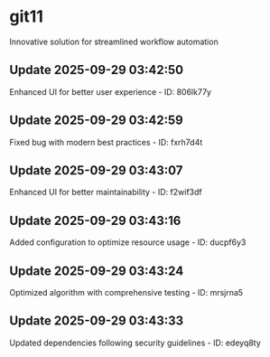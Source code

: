# git11
Innovative solution for streamlined workflow automation

## Update 2025-09-29 03:42:50
Enhanced UI for better user experience - ID: 806lk77y


## Update 2025-09-29 03:42:59
Fixed bug with modern best practices - ID: fxrh7d4t


## Update 2025-09-29 03:43:07
Enhanced UI for better maintainability - ID: f2wif3df


## Update 2025-09-29 03:43:16
Added configuration to optimize resource usage - ID: ducpf6y3


## Update 2025-09-29 03:43:24
Optimized algorithm with comprehensive testing - ID: mrsjrna5


## Update 2025-09-29 03:43:33
Updated dependencies following security guidelines - ID: edeyq8ty

